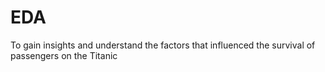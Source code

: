 # EDA
To gain insights and understand the factors that influenced the survival of passengers on the Titanic
